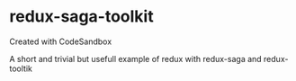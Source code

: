 # redux-saga-toolkit
Created with CodeSandbox

A short and trivial but usefull example of redux with redux-saga and redux-tooltik
